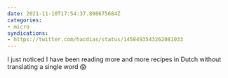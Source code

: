 ```yaml
---
date: 2021-11-10T17:54:37.898675684Z
categories:
- micro
syndications:
- https://twitter.com/hacdias/status/1458493543262081033
---
```


I just noticed I have been reading more and more recipes in Dutch without translating a single word 😱
